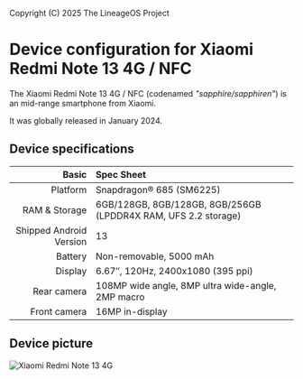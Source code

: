 Copyright (C) 2025 The LineageOS Project

Device configuration for Xiaomi Redmi Note 13 4G / NFC
=============================================================

The Xiaomi Redmi Note 13 4G / NFC (codenamed _"sapphire/sapphiren"_) is an mid-range smartphone from Xiaomi.

It was globally released in January 2024.

## Device specifications

Basic   | Spec Sheet
-------:|:-------------------------
Platform | Snapdragon® 685 (SM6225)
RAM & Storage | 6GB/128GB, 8GB/128GB, 8GB/256GB (LPDDR4X RAM, UFS 2.2 storage)
Shipped Android Version | 13
Battery | Non-removable, 5000 mAh
Display | 6.67″, 120Hz, 2400x1080 (395 ppi)
Rear camera | 108MP wide angle, 8MP ultra wide-angle, 2MP macro
Front camera | 16MP in-display

## Device picture

![Xiaomi Redmi Note 13 4G](https://i02.appmifile.com/282_operator_sg/02/01/2024/3ed59552a4950465a43d4f3f9598d8b4.png "Xiaomi Redmi Note 13 4G in black, blue, gold and green")
